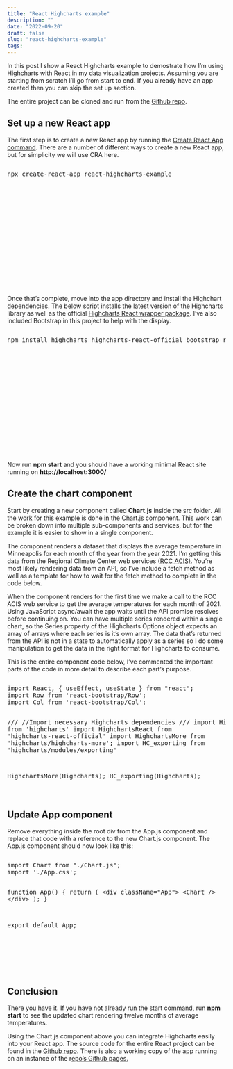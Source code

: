```yaml
---
title: "React Highcharts example"
description: ""
date: "2022-09-20"
draft: false
slug: "react-highcharts-example"
tags:
---
```


<!--kg-card-begin: html-->
<p>In this post I show a React Highcharts example to demostrate how I&#8217;m using Highcharts with React in my data visualization projects. Assuming you are starting from scratch I&#8217;ll go from start to end. If you already have an app created then you can skip the set up section.</p>

<p>The entire project can be cloned and run from the <a href="https://github.com/clintmcmahon/reach-highcharts-example" data-type="URL" data-id="https://github.com/clintmcmahon/reach-highcharts-example" target="_blank" rel="noreferrer noopener">Github repo</a>.</p>

<h2>Set up a new React app</h2>

<p>The first step is to create a new React app by running the <a href="https://reactjs.org/docs/create-a-new-react-app.html#create-react-app" data-type="URL" data-id="https://reactjs.org/docs/create-a-new-react-app.html#create-react-app" target="_blank" rel="noreferrer noopener">Create React App command</a>. There are a number of different ways to create a new React app, but for simplicity we will use CRA here. </p>

<div style="height: 250px; position:relative; margin-bottom: 50px;" class="wp-block-simple-code-block-ace"><pre class="wp-block-simple-code-block-ace" style="position:absolute;top:0;right:0;bottom:0;left:0" data-mode="sh" data-theme="monokai" data-fontsize="14" data-lines="Infinity" data-showlines="true" data-copy="false">npx create-react-app react-highcharts-example</pre></div>

<p>Once that&#8217;s complete, move into the app directory and install the Highchart dependencies. The below script installs the latest version of the Highcharts library as well as the official <a href="https://github.com/highcharts/highcharts-react" data-type="URL" data-id="https://github.com/highcharts/highcharts-react" target="_blank" rel="noreferrer noopener">Highcharts React wrapper package</a>. I&#8217;ve also included Bootstrap in this project to help with the display. </p>

<div style="height: 250px; position:relative; margin-bottom: 50px;" class="wp-block-simple-code-block-ace"><pre class="wp-block-simple-code-block-ace" style="position:absolute;top:0;right:0;bottom:0;left:0" data-mode="sh" data-theme="monokai" data-fontsize="14" data-lines="Infinity" data-showlines="true" data-copy="false">npm install highcharts highcharts-react-official bootstrap react-bootstrap</pre></div>

<p>Now run <strong>npm start</strong> and you should have a working minimal React site running on <strong>http://localhost:3000/</strong></p>

<h2>Create the chart component</h2>

<p>Start by creating a new component called <strong>Chart.js</strong> inside the src folder<strong>.</strong> All the work for this example is done in the Chart.js component. This work can be broken down into multiple sub-components and services, but for the example it is easier to show in a single component. </p>

<p>The component renders a dataset that displays the average temperature in Minneapolis for each month of the year from the year 2021. I&#8217;m getting this data from the Regional Climate Center web services (<a href="https://www.rcc-acis.org/" data-type="URL" data-id="https://www.rcc-acis.org/" target="_blank" rel="noreferrer noopener">RCC ACIS)</a>. You&#8217;re most likely rendering data  from an API, so I&#8217;ve include a fetch method as well as a template for how to wait for the fetch method to complete in the code below. </p>

<p>When the component renders for the first time we make a call to the RCC ACIS web service to get the average temperatures for each month of 2021. Using JavaScript async/await the app waits until the API promise resolves before continuing on. You can have multiple series rendered within a single chart, so the Series property of the Highcharts Options object expects an array of arrays where each series is it&#8217;s own array. The data that&#8217;s returned from the API is not in a state to automatically apply as a series so I do some manipulation to get the data in the right format for Highcharts to consume.</p>

<p>This is the entire component code below, I&#8217;ve commented the important parts of the code in more detail to describe each part&#8217;s purpose.</p>

<div style="height: 250px; position:relative; margin-bottom: 50px;" class="wp-block-simple-code-block-ace"><div style="position:absolute;top:-20px;right:0px;cursor:pointer" class="copy-simple-code-block"><span class="dashicon dashicons dashicons-admin-page"></span></div><pre class="wp-block-simple-code-block-ace" style="position:absolute;top:0;right:0;bottom:0;left:0" data-mode="javascript" data-theme="monokai" data-fontsize="14" data-lines="Infinity" data-showlines="true" data-copy="true">import React, { useEffect, useState } from "react";
import Row from 'react-bootstrap/Row';
import Col from 'react-bootstrap/Col';

///
//Import necessary Highcharts dependencies
///
import Highcharts from 'highcharts'
import HighchartsReact from 'highcharts-react-official'
import HighchartsMore from 'highcharts/highcharts-more';
import HC_exporting from 'highcharts/modules/exporting'

HighchartsMore(Highcharts);
HC_exporting(Highcharts);

function Chart() {

    ///
    ///Create and set up two state variables. Options holds the options for the Highcharts
    ///component and isLoading keeps that state of the fetch request
    const [options, setOptions] = useState(null);
    const [isLoading, setIsLoading] = useState(true);
    const url = "https://data.rcc-acis.org/StnData";

    useEffect(() => {
        setIsLoading(true);

        ///
        /// Create a variable for the fetchRecords method so that we can use async/await
        /// The query parts are specific to the RCC endpoint
        const fetchRecords = async () => {
            const query = {
                elems: [
                    {
                        interval: "mly",
                        duration: 1,
                        name: "avgt",
                        reduce: { "reduce": "mean" },
                        prec: 3
                    }],
                sid: "MSPthr 9",
                sDate: "2021-01-01",
                eDate: "2021-12-31",
                meta: ["name", "state", "sids"]
            }

            const response = await fetch(url, {
                method: 'POST',
                headers: {
                    'Content-Type': 'application/json'
                },
                redirect: 'follow',
                body: JSON.stringify(query)
            });

            const responseData = await response.json();

            ///
            /// After the retch request returns go through the each item in the array to assign
            /// categories and create an array to be used as the series data source
            ///
            const categories = [];
            const seriesData = [];
            responseData.data.map((item) => {
                categories.push(item[0]);
                seriesData.push(parseInt(item[1]));
            });

            ///
            /// Setting the Highcharts options variable with the options object right from Highcharts
            /// Here we set things like the title and other plot options.
            /// Notice that the Series and Categories are also set here
            ///
            setOptions({
                title: {
                    text: `2021 Average temperatures in Minneapolis`
                },
                xAxis: {
                    categories: categories
                },
                yAxis: {
                    title: {
                        text: "Temperature (°F)"
                    }
                },
                tooltip: {
                    crosshairs: true,
                    shared: true,
                    valueSuffix: '°F'
                },
                plotOptions: {
                    line: {
                        dataLabels: {
                            enabled: true
                        },
                    }
                },
                series: [
                    {
                        name: 'Average Temperature',
                        color: "#7393B3",
                        data: seriesData,
                        zIndex: 1,

                    }
                ]
            });

            setIsLoading(false);
        }

        fetchRecords();

    }, []);

    return (
        &lt;Row>
            &lt;Col xs={12}>
                &lt;div>
                    &lt;h1>React Highcharts example&lt;/h1>
                    &lt;Row>
                        &lt;Col s={12}>
                            {isLoading &amp;&amp;
                                &lt;div>Loading data...&lt;/div>
                            }
                            {!isLoading &amp;&amp; options &amp;&amp;
                                &lt;HighchartsReact
                                    highcharts={Highcharts}
                                    options={options}
                                />
                            }
                        &lt;/Col>
                    &lt;/Row>
                &lt;/div>
            &lt;/Col>
        &lt;/Row>
    );

}

export default Chart;</pre></div>

<h2>Update App component</h2>

<p>Remove everything inside the root div from the App.js component and replace that code with a reference to the new Chart.js component. The App.js component should now look like this:</p>

<div style="height: 250px; position:relative; margin-bottom: 50px;" class="wp-block-simple-code-block-ace"><div style="position:absolute;top:-20px;right:0px;cursor:pointer" class="copy-simple-code-block"><span class="dashicon dashicons dashicons-admin-page"></span></div><pre class="wp-block-simple-code-block-ace" style="position:absolute;top:0;right:0;bottom:0;left:0" data-mode="javascript" data-theme="monokai" data-fontsize="14" data-lines="Infinity" data-showlines="true" data-copy="true">import Chart from "./Chart.js";
import './App.css';

function App() {
return (
&lt;div className="App">
&lt;Chart />
&lt;/div>
);
}

export default App;

</pre></div>

<h2>Conclusion</h2>

<p>There you have it. If you have not already run the start command, run <strong>npm start</strong> to see the updated chart rendering twelve months of average temperatures. </p>

<p>Using the Chart.js component above you can integrate Highcharts easily into your React app. The source code for the entire React project can be found in the <a href="https://github.com/clintmcmahon/reach-highcharts-example" data-type="URL" data-id="https://github.com/clintmcmahon/reach-highcharts-example" target="_blank" rel="noreferrer noopener">Github repo</a>. There is also a working copy of the app running on an instance of the r<a href="https://clintmcmahon.github.io/react-highcharts-example/" data-type="URL" data-id="https://clintmcmahon.github.io/react-highcharts-example/" target="_blank" rel="noreferrer noopener">epo&#8217;s Github pages.</a></p>
<!--kg-card-end: html-->
